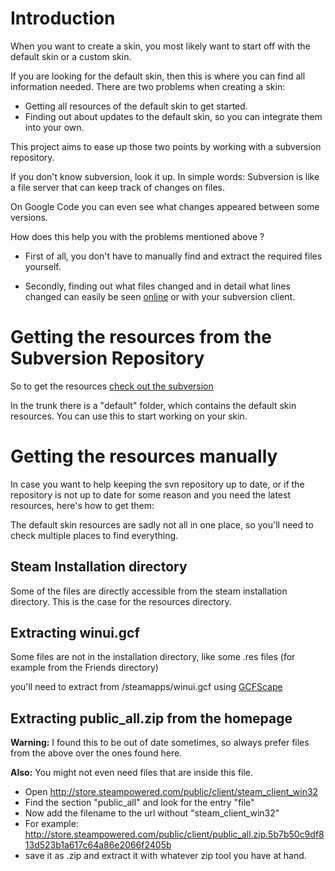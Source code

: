 # Introduction #

When you want to create a skin, you most likely want to start off with the default skin or a custom skin.

If you are looking for the default skin, then this is where you can find all information needed.
There are two problems when creating a skin:
  * Getting all resources of the default skin to get started.
  * Finding out about updates to the default skin, so you can integrate them into your own.

This project aims to ease up those two points by working with a subversion repository.

If you don't know subversion, look it up. In simple words:
Subversion is like a file server that can keep track of changes on files.

On Google Code you can even see what changes appeared between some versions.

How does this help you with the problems mentioned above ?
  * First of all, you don't have to manually find and extract the required files yourself.

  * Secondly, finding out what files changed and in detail what lines changed can easily be seen [online](http://code.google.com/p/steam-skins/source/list) or with your subversion client.

# Getting the resources from the Subversion Repository #

So to get the resources [check out the subversion](http://code.google.com/p/steam-skins/source/checkout)

In the trunk there is a "default" folder, which contains the default skin resources.
You can use this to start working on your skin.

# Getting the resources manually #
In case you want to help keeping the svn repository up to date, or if the repository is not up to date for some reason and you need the latest resources, here's how to get them:

The default skin resources are sadly not all in one place, so you'll need to check multiple places to find everything.

## Steam Installation directory ##
Some of the files are directly accessible from the steam installation directory.
This is the case for the resources directory.

## Extracting winui.gcf ##
Some files are not in the installation directory, like some .res files (for example from the Friends directory)

you'll need to extract from <your steam path>/steamapps/winui.gcf using [GCFScape](https://developer.valvesoftware.com/wiki/GCFScape)

## Extracting public\_all.zip from the homepage ##
**Warning:** I found this to be out of date sometimes, so always prefer files from the above over the ones found here.

**Also:** You might not even need files that are inside this file.

  * Open http://store.steampowered.com/public/client/steam_client_win32
  * Find the section "public\_all" and look for the entry "file"
  * Now add the filename to the url without "steam\_client\_win32"
  * For example: http://store.steampowered.com/public/client/public_all.zip.5b7b50c9df813d523b1a617c64a86e2066f2405b
  * save it as .zip and extract it with whatever zip tool you have at hand.